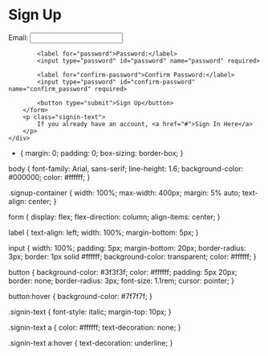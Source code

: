 <!DOCTYPE html>
<html lang="en">
<head>
    <meta charset="UTF-8">
    <meta name="viewport" content="width=device-width, initial-scale=1.0">
    <title>Sign Up Page</title>
    <link rel="stylesheet" href="styles.css">
</head>
<body>
    <div class="signup-container">
        <h1>Sign Up</h1>
        <form>
            <label for="email">Email:</label>
            <input type="email" id="email" name="email" required>

            <label for="password">Password:</label>
            <input type="password" id="password" name="password" required>

            <label for="confirm-password">Confirm Password:</label>
            <input type="password" id="confirm-password" name="confirm_password" required>

            <button type="submit">Sign Up</button>
        </form>
        <p class="signin-text">
            If you already have an account, <a href="#">Sign In Here</a>
        </p>
    </div>
</body>
</html>


* {
    margin: 0;
    padding: 0;
    box-sizing: border-box;
}

body {
    font-family: Arial, sans-serif;
    line-height: 1.6;
    background-color: #000000;
    color: #ffffff;
}

.signup-container {
    width: 100%;
    max-width: 400px;
    margin: 5% auto;
    text-align: center;
}

form {
    display: flex;
    flex-direction: column;
    align-items: center;
}

label {
    text-align: left;
    width: 100%;
    margin-bottom: 5px;
}

input {
    width: 100%;
    padding: 5px;
    margin-bottom: 20px;
    border-radius: 3px;
    border: 1px solid #ffffff;
    background-color: transparent;
    color: #ffffff;
}

button {
    background-color: #3f3f3f;
    color: #ffffff;
    padding: 5px 20px;
    border: none;
    border-radius: 3px;
    font-size: 1.1rem;
    cursor: pointer;
}

button:hover {
    background-color: #7f7f7f;
}

.signin-text {
    font-style: italic;
    margin-top: 10px;
}

.signin-text a {
    color: #ffffff;
    text-decoration: none;
}

.signin-text a:hover {
    text-decoration: underline;
}



